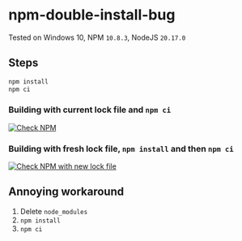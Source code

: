 # npm-double-install-bug

Tested on Windows 10, NPM `10.8.3`, NodeJS `20.17.0`

## Steps

```sh
npm install
npm ci
```

### Building with current lock file and `npm ci`

[![Check NPM](https://github.com/Saibamen/npm-double-install-bug/actions/workflows/check-npm.yml/badge.svg)](https://github.com/Saibamen/npm-double-install-bug/actions/workflows/check-npm.yml)

### Building with fresh lock file, `npm install` and then `npm ci`

[![Check NPM with new lock file](https://github.com/Saibamen/npm-double-install-bug/actions/workflows/check-npm-new-lock.yml/badge.svg)](https://github.com/Saibamen/npm-double-install-bug/actions/workflows/check-npm-new-lock.yml)

## Annoying workaround

1. Delete `node_modules`
2. `npm install`
3. `npm ci`
